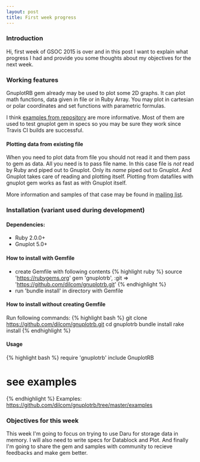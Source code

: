 ```yaml
---
layout: post
title: First week progress
---
```

### Introduction

Hi, first week of GSOC 2015 is over and in this post I want to explain what progress I had and provide you some thoughts about my objectives for the next week.

### Working features

GnuplotRB gem already may be used to plot some 2D graphs. It can plot math functions, data given in file or in Ruby Array.
You may plot in cartesian or polar coordinates and set functions with parametric formulas.

I think [examples from repository](https://github.com/dilcom/gnuplotrb/tree/master/samples) are more informative.
Most of them are used to test gnuplot gem in specs so you may be sure they work since Travis CI builds are successful.

#### Plotting data from existing file

When you need to plot data from file you should not read it and them pass to gem as data. All you need is to pass file name.
In this case file is *not* read by Ruby and piped out to Gnuplot. Only its *name* piped out to Gnuplot. And Gnuplot takes care of reading and plotting itself. Plotting from datafiles with gnuplot gem works as fast as with Gnuplot itself.

More information and samples of that case may be found in [mailing list](https://groups.google.com/forum/#!topic/sciruby-dev/lhWvb5hWc3k).

### Installation (variant used during development)

#### Dependencies:
- Ruby 2.0.0+
- Gnuplot 5.0+

#### How to install with Gemfile
- create Gemfile with following contents
{% highlight ruby %}
source 'https://rubygems.org'
gem 'gnuplotrb', :git => 'https://github.com/dilcom/gnuplotrb.git'
{% endhighlight %}
- run 'bundle install' in directory with Gemfile

#### How to install without creating Gemfile
Run following commands:
{% highlight bash %}
git clone https://github.com/dilcom/gnuplotrb.git
cd gnuplotrb
bundle install
rake install
{% endhighlight %}

#### Usage
{% highlight bash %}
require 'gnuplotrb'
include GnuplotRB
  
# see examples
{% endhighlight %}
Examples: https://github.com/dilcom/gnuplotrb/tree/master/examples

### Objectives for this week

This week I'm going to focus on trying to use Daru for storage data in memory. I will also need to write specs for Datablock and Plot. And finally I'm going to share the gem and samples with community to recieve feedbacks and make gem better.
